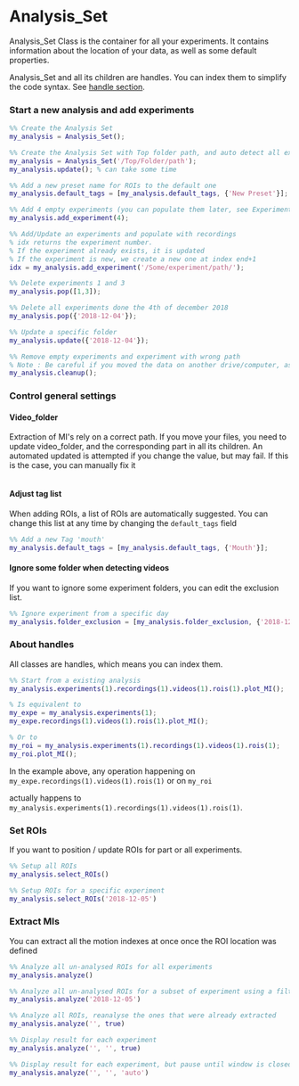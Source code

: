 # Analysis_Set

Analysis_Set Class is the container for all your experiments. It contains information about the location of your data, as well as some default properties.

Analysis_Set and all its children are handles. You can index them to simplify the code syntax. See [handle section](#About-handles).

### Start a new analysis and add experiments

```matlab
%% Create the Analysis Set
my_analysis = Analysis_Set();

%% Create the Analysis Set with Top folder path, and auto detect all experiments
my_analysis = Analysis_Set('/Top/Folder/path');
my_analysis.update(); % can take some time

%% Add a new preset name for ROIs to the default one
my_analysis.default_tags = [my_analysis.default_tags, {'New Preset'}];

%% Add 4 empty experiments (you can populate them later, see Experiment())
my_analysis.add_experiment(4);

%% Add/Update an experiments and populate with recordings
% idx returns the experiment number.
% If the experiment already exists, it is updated
% If the experiment is new, we create a new one at index end+1
idx = my_analysis.add_experiment('/Some/experiment/path/');

%% Delete experiments 1 and 3
my_analysis.pop([1,3]);

%% Delete all experiments done the 4th of december 2018
my_analysis.pop({'2018-12-04'});

%% Update a specific folder
my_analysis.update({'2018-12-04'});

%% Remove empty experiments and experiment with wrong path
% Note : Be careful if you moved the data on another drive/computer, as it may be detected as an incorrect path and removed. If you change computer see update_all_paths()
my_analysis.cleanup();
```

### Control general settings

#### Video_folder

Extraction of MI's rely on a correct path. If you move your files, you need to update video_folder, and the corresponding part in all its children.  An automated updated is attempted if you change the value, but may fail. If this is the case, you can manually fix it

```

```

#### Adjust tag list

When adding ROIs, a list of ROIs are automatically suggested. You can change this list at any time by changing the `default_tags` field

```matlab
%% Add a new Tag 'mouth'
my_analysis.default_tags = [my_analysis.default_tags, {'Mouth'}];
```

#### Ignore some folder when detecting videos

If you want to ignore some experiment folders, you can edit the exclusion list. 

```matlab
%% Ignore experiment from a specific day
my_analysis.folder_exclusion = [my_analysis.folder_exclusion, {'2018-12-04'}];
```

### About handles

All classes are handles, which means you can index them. 

```matlab
%% Start from a existing analysis
my_analysis.experiments(1).recordings(1).videos(1).rois(1).plot_MI();

% Is equivalent to
my_expe = my_analysis.experiments(1);
my_expe.recordings(1).videos(1).rois(1).plot_MI();

% Or to
my_roi = my_analysis.experiments(1).recordings(1).videos(1).rois(1);
my_roi.plot_MI();
```

In the example above, any operation happening on `my_expe.recordings(1).videos(1).rois(1)` or on `my_roi`

actually happens to `my_analysis.experiments(1).recordings(1).videos(1).rois(1)`.

### Set ROIs

If you want to position / update ROIs for part or all experiments.

```matlab
%% Setup all ROIs
my_analysis.select_ROIs()

%% Setup ROIs for a specific experiment
my_analysis.select_ROIs('2018-12-05')
```

### Extract MIs

You can extract all the motion indexes at once once the ROI location was defined

```matlab
%% Analyze all un-analysed ROIs for all experiments
my_analysis.analyze()

%% Analyze all un-analysed ROIs for a subset of experiment using a filter
my_analysis.analyze('2018-12-05')

%% Analyze all ROIs, reanalyse the ones that were already extracted
my_analysis.analyze('', true)

%% Display result for each experiment
my_analysis.analyze('', '', true)

%% Display result for each experiment, but pause until window is closed
my_analysis.analyze('', '', 'auto')
```